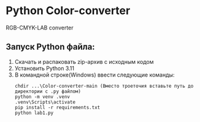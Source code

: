 # Python Color-converter
 RGB-CMYK-LAB converter

 ## Запуск Python файла:
 1. Скачать и распаковать zip-архив с исходным кодом
 2. Установить Python 3.11
 3. В командной строке(Windows) ввести следующие команды:
    ```
    chdir ...\Color-converter-main (Вместо троеточия вставьте путь до директории с .py файлом)
    python -m venv .venv
    .venv\Scripts\activate
    pip install -r requirements.txt
    python lab1.py
    ```
    
